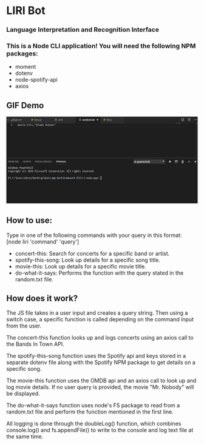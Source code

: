 # LIRI Bot
### Language Interpretation and Recognition Interface

### This is a Node CLI application! You will need the following NPM packages:
* moment
* dotenv
* node-spotify-api
* axios

## GIF Demo
![](liri-demo.gif)

## How to use:
Type in one of the following commands with your query in this format: [node liri 'command' 'query']
* concert-this: Search for concerts for a specific band or artist.
* spotify-this-song: Look up details for a specific song title.
* movie-this: Look up details for a specific movie title.
* do-what-it-says: Performs the function with the query stated in the random.txt file.

## How does it work?
The JS file takes in a user input and creates a query string. Then using a switch case, a specific function is called depending on the command input from the user.

The concert-this function looks up and logs concerts using an axios call to the Bands In Town API. 

The spotify-this-song function uses the Spotify api and keys stored in a separate dotenv file along with the Spotify NPM package to get details on a specific song.

The movie-this function uses the OMDB api and an axios call to look up and log movie details. If no user query is provided, the movie "Mr. Nobody" will be displayed.

The do-what-it-says function uses node's FS package to read from a random.txt file and perform the function mentioned in the first line.

All logging is done through the doubleLog() function, which combines console.log() and fs.appendFile() to write to the console and log text file at the same time.
